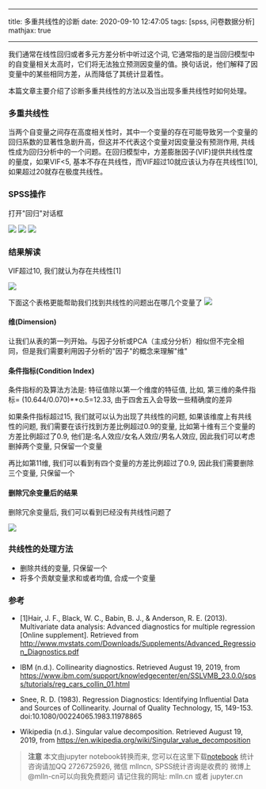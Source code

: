 
---

title: 多重共线性的诊断
date: 2020-09-10 12:47:05
tags: [spss, 问卷数据分析]
mathjax: true

---

我们通常在线性回归或者多元方差分析中听过这个词, 它通常指的是当回归模型中的自变量相关太高时，它们将无法独立预测因变量的值。换句话说，他们解释了因变量中的某些相同方差，从而降低了其统计显着性。

本篇文章主要介绍了诊断多重共线性的方法以及当出现多重共线性时如何处理。

<!--more-->
<!-- toc -->

### 多重共线性


当两个自变量之间存在高度相关性时，其中一个变量的存在可能导致另一个变量的回归系数的显著性急剧升高，但这并不代表这个变量对因变量没有预测作用, 共线性成为回归分析中的一个问题。在回归模型中，方差膨胀因子(VIF)提供共线性度的量度，如果VIF<5, 基本不存在共线性，而VIF超过10就应该认为存在共线性[10], 如果超过20就存在极度共线性。

### SPSS操作

打开"回归"对话框

<img src="imgs/04s-01.png">

<img src="imgs/04s-02.png">

<img src="imgs/04s-03.png">

### 结果解读

VIF超过10, 我们就认为存在共线性[1]

<img src="imgs/04s-04.png">

下面这个表格更能帮助我们找到共线性的问题出在哪几个变量了
<img src="imgs/04s-05.png">

#### 维(Dimension)

让我们从表的第一列开始。与因子分析或PCA（主成分分析）相似但不完全相同，但是我们需要利用因子分析的"因子"的概念来理解"维"

#### 条件指标(Condition Index)

条件指标的及算法方法是: 特征值除以第一个维度的特征值, 比如, 第三维的条件指标= (10.644/0.070)**o.5=12.33, 由于四舍五入会导致一些精确度的差异

如果条件指标超过15, 我们就可以认为出现了共线性的问题, 如果该维度上有共线性的问题, 我们需要在该行找到方差比例超过0.9的变量, 比如第十维有三个变量的方差比例超过了0.9, 他们是:名人效应/女名人效应/男名人效应, 因此我们可以考虑删掉两个变量, 只保留一个变量

再比如第11维, 我们可以看到有四个变量的方差比例超过了0.9, 因此我们需要删除三个变量, 只保留一个





#### 删除冗余变量后的结果

删除冗余变量后, 我们可以看到已经没有共线性问题了

<img src="imgs/04s-06.png">

### 共线性的处理方法

- 删除共线的变量, 只保留一个
- 将多个贡献变量求和或者均值, 合成一个变量

### 参考

- [1]Hair, J. F., Black, W. C., Babin, B. J., & Anderson, R. E. (2013). Multivariate data analysis: Advanced diagnostics for multiple regression [Online supplement]. Retrieved from http://www.mvstats.com/Downloads/Supplements/Advanced_Regression_Diagnostics.pdf

- IBM (n.d.). Collinearity diagnostics. Retrieved August 19, 2019, from https://www.ibm.com/support/knowledgecenter/en/SSLVMB_23.0.0/spss/tutorials/reg_cars_collin_01.html

- Snee, R. D. (1983). Regression Diagnostics: Identifying Influential Data and Sources of Collinearity. Journal of Quality Technology, 15, 149-153. doi:10.1080/00224065.1983.11978865

- Wikipedia (n.d.). Singular value decomposition. Retrieved August 19, 2019, from https://en.wikipedia.org/wiki/Singular_value_decomposition


> **注意**
> 本文由jupyter notebook转换而来, 您可以在这里下载[notebook](04-多重共线性的诊断.ipynb)
> 统计咨询请加QQ 2726725926, 微信 mllncn,  SPSS统计咨询是收费的
> 微博上@mlln-cn可以向我免费题问
> 请记住我的网址: mlln.cn 或者 jupyter.cn
